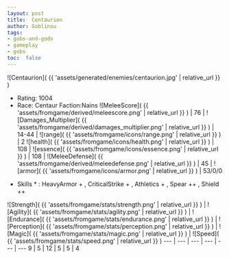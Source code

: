 ```yaml
---
layout: post
title:  Centaurion
author: Goblinou
tags:
- gobs-and-gods
- gameplay
- gobs
toc:  false
---
```


![Centaurion]( {{ 'assets/generated/enemies/centaurion.jpg' | relative_url }} )
- Rating: 1004
- Race: Centaur  Faction:Nains
![MeleeScore]( {{ 'assets/fromgame/derived/meleescore.png' | relative_url }} ) | 76 | ![Damages_Multiplier]( {{ 'assets/fromgame/derived/damages_multiplier.png' | relative_url }} ) | 14-44 | ![range]( {{ 'assets/fromgame/icons/range.png' | relative_url }} ) | 2
![health]( {{ 'assets/fromgame/icons/health.png' | relative_url }} ) | 108 | ![essence]( {{ 'assets/fromgame/icons/essence.png' | relative_url }} ) | 108 | ![MeleeDefense]( {{ 'assets/fromgame/derived/meleedefense.png' | relative_url }} ) | 45 | ![armor]( {{ 'assets/fromgame/icons/armor.png' | relative_url }} ) | 53/0/0
* Skills * : HeavyArmor + , CriticalStrike + , Athletics + , Spear ++ , Shield ++ 

![Strength]( {{ 'assets/fromgame/stats/strength.png' | relative_url }} ) | ![Agility]( {{ 'assets/fromgame/stats/agility.png' | relative_url }} ) | ![Endurance]( {{ 'assets/fromgame/stats/endurance.png' | relative_url }} ) | ![Perception]( {{ 'assets/fromgame/stats/perception.png' | relative_url }} ) | ![Magic]( {{ 'assets/fromgame/stats/magic.png' | relative_url }} ) | ![Speed]( {{ 'assets/fromgame/stats/speed.png' | relative_url }} )
--- | --- | --- | --- | --- | ---
9 | 5 | 12 | 5 | 5 | 4

